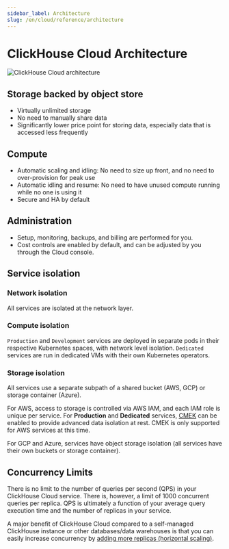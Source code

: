 ```yaml
---
sidebar_label: Architecture
slug: /en/cloud/reference/architecture
---
```


# ClickHouse Cloud Architecture

![ClickHouse Cloud architecture](@site/docs/en/cloud/reference/images/architecture.svg)

## Storage backed by object store
- Virtually unlimited storage
- No need to manually share data
- Significantly lower price point for storing data, especially data that is accessed less frequently

## Compute
- Automatic scaling and idling: No need to size up front, and no need to over-provision for peak use
- Automatic idling and resume: No need to have unused compute running while no one is using it
- Secure and HA by default

## Administration
- Setup, monitoring, backups, and billing are performed for you.
- Cost controls are enabled by default, and can be adjusted by you through the Cloud console.

## Service isolation

### Network isolation

All services are isolated at the network layer.

### Compute isolation

`Production` and `Development` services are deployed in separate pods in their respective Kubernetes spaces, with network level isolation. `Dedicated` services are run in dedicated VMs with their own Kubernetes operators.

### Storage isolation

All services use a separate subpath of a shared bucket (AWS, GCP) or storage container (Azure). 

For AWS, access to storage is controlled via AWS IAM, and each IAM role is unique per service. For **Production** and **Dedicated** services, [CMEK](/docs/en/cloud/manage/cmek) can be enabled to provide advanced data isolation at rest. CMEK is only supported for AWS services at this time.

For GCP and Azure, services have object storage isolation (all services have their own buckets or storage container).

## Concurrency Limits

There is no limit to the number of queries per second (QPS) in your ClickHouse Cloud service. There is, however, a limit of 1000 concurrent queries per replica. QPS is ultimately a function of your average query execution time and the number of replicas in your service.

A major benefit of ClickHouse Cloud compared to a self-managed ClickHouse instance or other databases/data warehouses is that you can easily increase concurrency by [adding more replicas (horizontal scaling)](/docs/en/manage/scaling#adding-more-replicas-horizontal-scaling).


